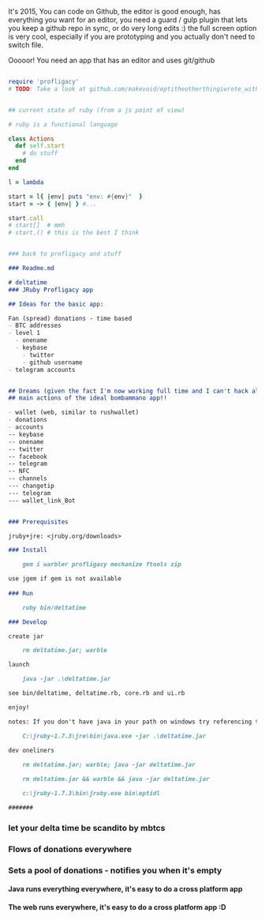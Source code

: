 It's 2015, You can code on Github, the editor is good enough, has everything you want for an editor, you need a guard / gulp plugin that lets you keep a github repo in sync, or do very long edits :) 
the full screen option is very cool, especially if you are prototyping and you actually don't need to switch file.

Ooooor! You need an app that has an editor and uses git/github  

```ruby

require 'profligacy'
# TODO: Take a look at github.com/makevoid/eptitheotherthingiwrote_with_profligacy (sorry, broken link) or better: github.com/makevoid/donacoin


## current state of ruby (from a js point of view)

# ruby is a functional language

class Actions
  def self.start
    # do stuff
  end
end

l = lambda

start = l{ |env| puts "env: #{env}"  }
start = -> { |env| } #... 

start.call
# start[]  # mmh 
# start.() # this is the best I think


### back to profligacy and stuff
```

```md
### Readme.md

# deltatime
### JRuby Profligacy app

## Ideas for the basic app:

Fan (spread) donations - time based
- BTC addresses
- level 1
  - onename
  - keybase
    - twitter
    - github username 
- telegram accounts


## Dreams (given the fact I'm now working full time and I can't hack all day on this):
## main actions of the ideal bombammano app!!

- wallet (web, similar to rushwallet)
- donations
- accounts
-- keybase
-- onename
-- twitter
-- facebook
-- telegram
-- NFC
-- channels
--- changetip
--- telegram
--- wallet_link_Bot


### Prerequisites

jruby+jre: <jruby.org/downloads>

### Install

    gem i warbler profligacy mechanize ftools zip

use jgem if gem is not available
 
### Run

    ruby bin/deltatime

### Develop

create jar

    rm deltatime.jar; warble

launch 

    java -jar .\deltatime.jar

see bin/deltatime, deltatime.rb, core.rb and ui.rb

enjoy!

notes: If you don't have java in your path on windows try referencing the java executable directly like:

    C:\jruby-1.7.3\jre\bin\java.exe -jar .\deltatime.jar
    
dev oneliners

    rm deltatime.jar; warble; java -jar deltatime.jar 

    rm deltatime.jar && warble && java -jar deltatime.jar 

    c:\jruby-1.7.3\bin\jruby.exe bin\eptidl

#######

```


### let your delta time be scandito by mbtcs

###  Flows of donations everywhere

###  Sets a pool of donations - notifies you when it's empty 

####  Java runs everything everywhere, it's easy to do a cross platform app
####  The web runs everywhere, it's easy to do a cross platform app :D


